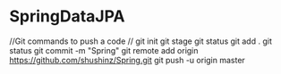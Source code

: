 # SpringDataJPA

//Git commands to push a code //
    git init
    git stage
    git status
    git add .
    git status
    git commit -m "Spring"
    git remote add origin https://github.com/shushinz/Spring.git
    git push -u origin master
    
